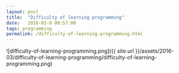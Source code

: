 ```yaml
---
layout: post
title:  "Difficulty of learning programming"
date:   2016-03-8 09:57:00
tags: programming
permalink: /difficulty-of-learning-programming.html
---
```

![difficulty-of-learning-programming.png]({{ site.url }}/assets/2016-03/difficulty-of-learning-programming/difficulty-of-learning-programming.png)
